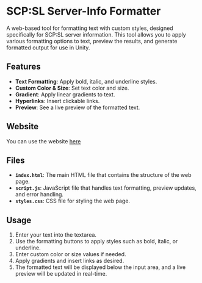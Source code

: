 # SCP:SL Server-Info Formatter

A web-based tool for formatting text with custom styles, designed specifically for SCP:SL server information. This tool allows you to apply various formatting options to text, preview the results, and generate formatted output for use in Unity.

## Features

- **Text Formatting**: Apply bold, italic, and underline styles.
- **Custom Color & Size**: Set text color and size.
- **Gradient**: Apply linear gradients to text.
- **Hyperlinks**: Insert clickable links.
- **Preview**: See a live preview of the formatted text.

## Website

You can use the website [here](https://eeknom.github.io/SCP-SL-Server-Info-Formatter)

## Files

- **`index.html`**: The main HTML file that contains the structure of the web page.
- **`script.js`**: JavaScript file that handles text formatting, preview updates, and error handling.
- **`styles.css`**: CSS file for styling the web page.

## Usage

1. Enter your text into the textarea.
2. Use the formatting buttons to apply styles such as bold, italic, or underline.
3. Enter custom color or size values if needed.
4. Apply gradients and insert links as desired.
5. The formatted text will be displayed below the input area, and a live preview will be updated in real-time.
